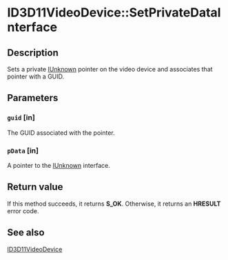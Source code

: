# ID3D11VideoDevice::SetPrivateDataInterface

## Description

Sets a private [IUnknown](https://learn.microsoft.com/windows/desktop/api/unknwn/nn-unknwn-iunknown) pointer on the video device and associates that pointer with a GUID.

## Parameters

### `guid` [in]

The GUID associated with the pointer.

### `pData` [in]

A pointer to the [IUnknown](https://learn.microsoft.com/windows/desktop/api/unknwn/nn-unknwn-iunknown) interface.

## Return value

If this method succeeds, it returns **S_OK**. Otherwise, it returns an **HRESULT** error code.

## See also

[ID3D11VideoDevice](https://learn.microsoft.com/windows/desktop/api/d3d11/nn-d3d11-id3d11videodevice)